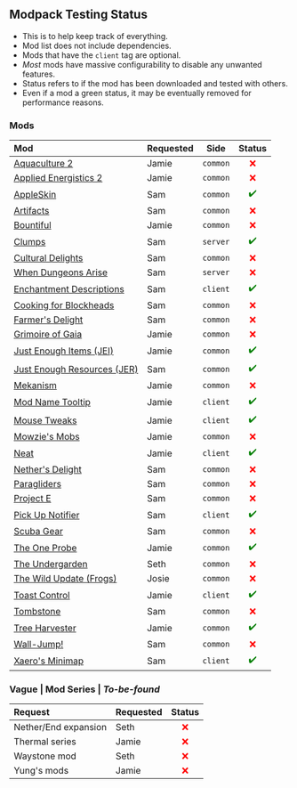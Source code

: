 
## Modpack Testing Status

- This is to help keep track of everything.
- Mod list does not include dependencies.
- Mods that have the `client` tag are optional.
- *Most* mods have massive configurability to disable any unwanted features.
- Status refers to if the mod has been downloaded and tested with others.
- Even if a mod a green status, it may be eventually removed for performance reasons.

### Mods

| Mod | Requested | Side | Status |
| :-- | :-------- | :--: | :----: |
| [Aquaculture 2](https://www.curseforge.com/minecraft/mc-mods/aquaculture) | Jamie | `common` | <span style="color:red">❌</span> |
| [Applied Energistics 2](https://www.curseforge.com/minecraft/mc-mods/applied-energistics-2) | Jamie | `common` | <span style="color:red">❌</span> |
| [AppleSkin](https://www.curseforge.com/minecraft/mc-mods/appleskin) | Sam | `common` | <span style="color:green">✔️</span> |
| [Artifacts](https://www.curseforge.com/minecraft/mc-mods/artifacts) | Sam | `common` | <span style="color:red">❌</span> |
| [Bountiful](https://www.curseforge.com/minecraft/mc-mods/bountiful) | Jamie | `common` | <span style="color:red">❌</span> |
| [Clumps](https://www.curseforge.com/minecraft/mc-mods/clumps) | Sam | `server` | <span style="color:green">✔️</span> |
| [Cultural Delights](https://www.curseforge.com/minecraft/mc-mods/cultural-delights) | Sam | `common` | <span style="color:red">❌</span> |
| [When Dungeons Arise](https://www.curseforge.com/minecraft/mc-mods/when-dungeons-arise) | Sam | `server` | <span style="color:red">❌</span> |
| [Enchantment Descriptions](https://www.curseforge.com/minecraft/mc-mods/enchantment-descriptions) | Sam | `client` | <span style="color:green">✔️</span> |
| [Cooking for Blockheads](https://www.curseforge.com/minecraft/mc-mods/cooking-for-blockheads) | Sam | `common` | <span style="color:red">❌</span> |
| [Farmer's Delight](https://www.curseforge.com/minecraft/mc-mods/farmers-delight) | Sam | `common` | <span style="color:red">❌</span> |
| [Grimoire of Gaia](https://www.curseforge.com/minecraft/mc-mods/grimoire-of-gaia) | Jamie | `common` | <span style="color:red">❌</span> |
| [Just Enough Items (JEI)](https://www.curseforge.com/minecraft/mc-mods/jei) | Jamie | `common` | <span style="color:green">✔️</span> |
| [Just Enough Resources (JER)](https://www.curseforge.com/minecraft/mc-mods/just-enough-resources-jer) | Sam | `common` | <span style="color:green">✔️</span> |
| [Mekanism](https://www.curseforge.com/minecraft/mc-mods/mekanism) | Jamie | `common` | <span style="color:red">❌</span> |
| [Mod Name Tooltip](https://www.curseforge.com/minecraft/mc-mods/mod-name-tooltip) | Jamie | `client` | <span style="color:green">✔️</span> |
| [Mouse Tweaks](https://www.curseforge.com/minecraft/mc-mods/mouse-tweaks) | Jamie | `client` | <span style="color:green">✔️</span> |
| [Mowzie's Mobs](https://www.curseforge.com/minecraft/mc-mods/mowzies-mobs) | Jamie | `common` | <span style="color:red">❌</span> |
| [Neat](https://www.curseforge.com/minecraft/mc-mods/neat) | Jamie | `client` | <span style="color:green">✔️</span> |
| [Nether's Delight](https://www.curseforge.com/minecraft/mc-mods/nethers-delight) | Sam | `common` | <span style="color:red">❌</span> |
| [Paragliders](https://www.curseforge.com/minecraft/mc-mods/paragliders) | Sam | `common` | <span style="color:red">❌</span> |
| [Project E](https://www.curseforge.com/minecraft/mc-mods/projecte) | Sam | `common` | <span style="color:red">❌</span> |
| [Pick Up Notifier](https://www.curseforge.com/minecraft/mc-mods/pick-up-notifier) | Sam | `client` | <span style="color:green">✔️</span> |
| [Scuba Gear](https://www.curseforge.com/minecraft/mc-mods/scuba-gear) | Sam | `common` | <span style="color:red">❌</span> |
| [The One Probe](https://www.curseforge.com/minecraft/mc-mods/the-one-probe) | Jamie | `common` | <span style="color:green">✔️</span> |
| [The Undergarden](https://www.curseforge.com/minecraft/mc-mods/the-undergarden) | Seth | `common` | <span style="color:red">❌</span> |
| [The Wild Update (Frogs)](https://www.curseforge.com/minecraft/mc-mods/the-wild-update) | Josie | `common` | <span style="color:red">❌</span> |
| [Toast Control](https://www.curseforge.com/minecraft/mc-mods/toast-control) | Jamie | `client` | <span style="color:green">✔️</span> |
| [Tombstone](https://www.curseforge.com/minecraft/mc-mods/gravestone-mod) | Sam | `common` | <span style="color:red">❌</span> |
| [Tree Harvester](https://www.curseforge.com/minecraft/mc-mods/tree-harvester) | Jamie | `common` | <span style="color:green">✔️</span> |
| [Wall-Jump!](https://www.curseforge.com/minecraft/mc-mods/wall-jump) | Sam | `common` | <span style="color:red">❌</span> |
| [Xaero's Minimap](https://www.curseforge.com/minecraft/mc-mods/xaeros-minimap) | Sam | `client` | <span style="color:green">✔️</span> |

### Vague | Mod Series | *To-be-found*

| Request | Requested | Status |
| :------ | :-------- | :----: |
| Nether/End expansion | Seth | <span style="color:red">❌</span> |
| Thermal series | Jamie | <span style="color:red">❌</span> |
| Waystone mod | Seth | <span style="color:red">❌</span> |
| Yung's mods | Jamie | <span style="color:red">❌</span> |
